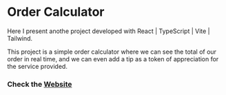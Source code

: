# Order Calculator

Here I present anothe project developed with React | TypeScript | Vite | Tailwind.

This project is a simple order calculator where we can see the total of our order in real time, and we can even add a tip as a token of appreciation for the service provided.

### Check the [Website](https://order-calculator85.netlify.app/)


